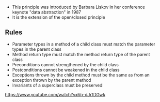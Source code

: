 -   This principle was introduced by Barbara Liskov in her conference keynote
    "data abstraction" in 1987
-   It is the extension of the open/closed principle

## Rules

-   Parameter types in a method of a child class must match the parameter types in
    the parent class
-   Method return type must match the method return type of the parent class
-   Preconditions cannot strengthened by the child class
-   Postconditions cannot be weakened in the child class
-   Exceptions thrown by the child method must be the same as from an exception
    thrown by the parent method
-   Invariants of a superclass must be preserved

https://www.youtube.com/watch?v=Vq-dJr1DGwk
